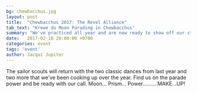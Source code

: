 ```yaml
---
bg: chewbacchus.jpg
layout: post
title:  "Chewbacchus 2017: The Revel Alliance"
tab_text: "Krewe du Moon Parading in Chewbacchus"
summary: "We've practiced all year and are now ready to show off our stuff."
date:   2017-02-18 20:00:00 +0700
categories: event
tags: 'event'
author: Jacqui Jupiter
---
```


The sailor scouts will return with the two classic dances from last year and two more that we've been cooking up over the year. Find us on the parade power and be ready with our call. Moon... Prism... Power..........MAKE...UP!
